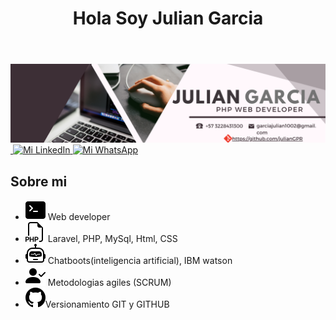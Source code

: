 <!DOCTYPE html>
<html lang="en">
<head>
    <meta charset="UTF-8">
    <meta name="viewport" content="width=device-width, initial-scale=1.0">
    <title>JulianGarcia</title>
</head>
<style>
    
</style>
<body>
    <div class="conatiner" id="conatiner">
        <header class="title" id="title">
            <h1>Hola Soy Julian Garcia</h1>
        </header>
        <nav class="panel" id="panel">
            <img src="Baner.png" alt="Hola">    
        </nav>  
        <div class="ticket" id="ticket">
            <a href="https://github.com/julianGPR"  target="_blank">
                <img src="https://badgen.net//badge/GitHub/julianGPR?icon=github&label=Mi%20GitHub&color=blue" alt="">
            </a>    
            <a href="https://www.linkedin.com/in/julian-david-garcia-pi%C3%B1eros-38b920232/" target="_blank">
                <img src="https://badgen.net/badge/LinkedIn/Julian?icon=linkedin&label=Mi%20LinkedIn&color=blue" alt="Mi LinkedIn">
            </a>            
            <a href="https://wa.me/573228431300" target="_blank">
                <img src="https://badgen.net/badge/WhatsApp/cotacto?icon=whatsapp&label=Mi%20WhatsApp&color=green" alt="Mi WhatsApp">
            </a>
        </div>
        <section class="perfil">
            <h2>Sobre mi</h2>
            <ul>
                <li><img src="terminal-fill.svg" alt=""> Web developer</li>
                <li><img src="filetype-php.svg" alt=""> Laravel, PHP, MySql, Html, CSS</li>
                <li><img src="robot.svg" alt=""> Chatboots(inteligencia artificial), IBM watson</li>
                <li><img src="person-check-fill.svg" alt=""> Metodologias agiles (SCRUM)</li>
                <li><img src="github.svg" alt="">Versionamiento GIT y GITHUB</li>
            </ul>
        </section>
    </div>  
</body>
</html>

